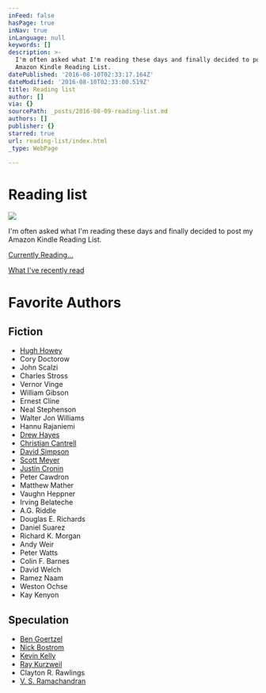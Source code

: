 ```yaml
---
inFeed: false
hasPage: true
inNav: true
inLanguage: null
keywords: []
description: >-
  I'm often asked what I'm reading these days and finally decided to post my
  Amazon Kindle Reading List.
datePublished: '2016-08-10T02:33:17.164Z'
dateModified: '2016-08-10T02:33:00.519Z'
title: Reading list
author: []
via: {}
sourcePath: _posts/2016-08-09-reading-list.md
authors: []
publisher: {}
starred: true
url: reading-list/index.html
_type: WebPage

---
```

# Reading list
![](https://the-grid-user-content.s3-us-west-2.amazonaws.com/d61f9ad5-ee7e-4565-9f2e-de4170e47cee.jpg)

I'm often asked what I'm reading these days and finally decided to post my Amazon Kindle Reading List.

[Currently Reading...][0]

[What I've recently read][1]

# Favorite Authors

## Fiction

* [Hugh Howey][2]
* Cory Doctorow
* John Scalzi
* Charles Stross
* Vernor Vinge
* William Gibson
* Ernest Cline
* Neal Stephenson
* Walter Jon Williams
* Hannu Rajaniemi
* [Drew Hayes][3]
* [Christian Cantrell][4]
* [David Simpson][5]
* [Scott Meyer][6]
* [Justin Cronin][7]
* Peter Cawdron
* Matthew Mather
* Vaughn Heppner
* Irving Belateche
* A.G. Riddle
* Douglas E. Richards
* Daniel Suarez
* Richard K. Morgan
* Andy Weir
* Peter Watts
* Colin F. Barnes
* David Welch
* Ramez Naam
* Weston Ochse
* Kay Kenyon

## Speculation

* [Ben Goertzel][8]
* [Nick Bostrom][9]
* [Kevin Kelly][10]
* [Ray Kurzweil][11]
* Clayton R. Rawlings
* [V. S. Ramachandran][12]

[0]: https://kindle.amazon.com/profile/John-Isaac-Clark/350377/reading
[1]: https://kindle.amazon.com/profile/John-Isaac-Clark/350377/read
[2]: http://www.hughhowey.com/
[3]: https://www.amazon.com/Drew-Hayes/e/B00C3NDBPS
[4]: https://www.amazon.com/Christian-Cantrell/e/B0040Y98T6/
[5]: https://www.amazon.com/David-Simpson/e/B006CEMFHY/
[6]: https://www.amazon.com/Scott-Meyer/e/B0034PJ05E/
[7]: http://enterthepassage.com/
[8]: https://en.wikipedia.org/wiki/Ben_Goertzel
[9]: http://www.nickbostrom.com/
[10]: http://kk.org/
[11]: https://www.amazon.com/Ray-Kurzweil/e/B001ILHHDS
[12]: null
